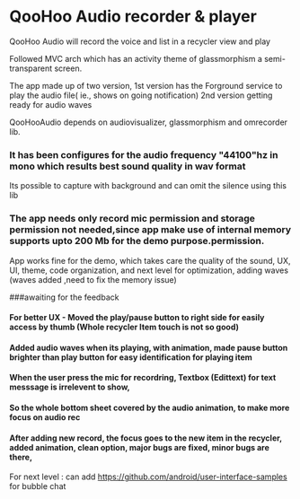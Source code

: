 # QooHoo Audio recorder & player
QooHoo Audio will record the voice and list in a recycler view and play

Followed MVC arch which has an activity theme of glassmorphism a semi-transparent screen.

The app made up of two version,
1st version has the Forground service to play the audio file( ie., shows on going notification)
2nd version getting ready for audio waves

QooHooAudio depends on audiovisualizer, glassmorphism and omrecorder lib.

### It has been configures for the audio frequency "44100"hz in mono which results best sound quality in wav format
Its possible to capture with background and can omit the silence using this lib

### The app needs only record mic permission and storage permission not needed,since app make use of internal memory supports upto 200 Mb for the demo purpose.permission.
App works fine for the demo, which takes care the quality of the sound, UX, UI, theme, code organization, and next level for optimization, adding waves (waves added ,need to fix the memory issue)

###awaiting for the feedback

#### For better UX - Moved the play/pause button to right side for easily access by thumb (Whole recycler Item touch is not so good)
#### Added audio waves when its playing, with animation, made pause button brighter than play button for easy identification for playing item
#### When the user press the mic for recordring, Textbox (Edittext) for text messsage is irrelevent to show,
#### So the whole bottom sheet covered by the audio animation, to make more focus on audio rec
#### After adding  new record, the focus goes to the new item in the recycler, added animation, clean option, major bugs are fixed, minor bugs are there,

For next level : can add https://github.com/android/user-interface-samples for bubble chat

